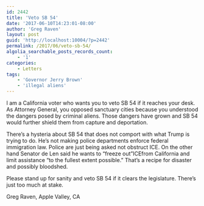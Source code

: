 ```yaml
---
id: 2442
title: 'Veto SB 54'
date: '2017-06-10T14:23:01-08:00'
author: 'Greg Raven'
layout: post
guid: 'http://localhost:10004/?p=2442'
permalink: /2017/06/veto-sb-54/
algolia_searchable_posts_records_count:
    - '1'
categories:
    - Letters
tags:
    - 'Governor Jerry Brown'
    - 'illegal aliens'
---
```


I am a California voter who wants you to veto SB 54 if it reaches your desk. As Attorney General, you opposed sanctuary cities because you understood the dangers posed by criminal aliens. Those dangers have grown and SB 54 would further shield them from capture and deportation.

There’s a hysteria about SB 54 that does not comport with what Trump is trying to do. He’s not making police departments enforce federal immigration law. Police are just being asked not obstruct ICE. On the other hand Senator de Len said he wants to “freeze out”ICEfrom California and limit assistance “to the fullest extent possible.” That’s a recipe for disaster and possibly bloodshed.

Please stand up for sanity and veto SB 54 if it clears the legislature. There’s just too much at stake.

Greg Raven, Apple Valley, CA